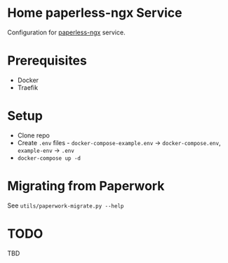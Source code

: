 # Home paperless-ngx Service

Configuration for [paperless-ngx](https://paperless-ngx.readthedocs.io/en/latest/) service.

# Prerequisites

* Docker
* Traefik

# Setup

* Clone repo
* Create `.env` files - `docker-compose-example.env` -> `docker-compose.env`, `example-env` -> `.env`
* `docker-compose up -d`

# Migrating from Paperwork

See `utils/paperwork-migrate.py --help`

# TODO

TBD
